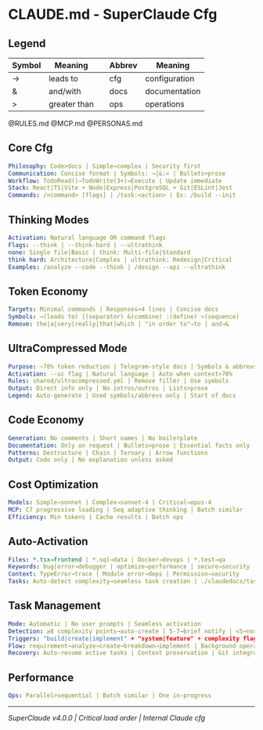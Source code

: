 # CLAUDE.md - SuperClaude Cfg

## Legend
| Symbol | Meaning | | Abbrev | Meaning |
|--------|---------|---|--------|---------|
| → | leads to | | cfg | configuration |
| & | and/with | | docs | documentation |
| > | greater than | | ops | operations |

@RULES.md
@MCP.md
@PERSONAS.md

## Core Cfg

```yaml
Philosophy: Code>docs | Simple→complex | Security first
Communication: Concise format | Symbols: →|&:» | Bullets>prose
Workflow: TodoRead()→TodoWrite(3+)→Execute | Update immediate
Stack: React|TS|Vite + Node|Express|PostgreSQL + Git|ESLint|Jest
Commands: /<command> [flags] | /task:<action> | Ex: /build --init
```

## Thinking Modes

```yaml
Activation: Natural language OR command flags
Flags: --think | --think-hard | --ultrathink
none: Single file|Basic | think: Multi-file|Standard
think hard: Architecture|Complex | ultrathink: Redesign|Critical
Examples: /analyze --code --think | /design --api --ultrathink
```

## Token Economy

```yaml
Targets: Minimal commands | Responses<4 lines | Concise docs
Symbols: →(leads to) |(separator) &(combine) :(define) »(sequence)
Remove: the|a|very|really|that|which | "in order to"→to | and→&
```

## UltraCompressed Mode

```yaml
Purpose: ~70% token reduction | Telegram-style docs | Symbols & abbrevs
Activation: --uc flag | Natural language | Auto when context>70%
Rules: shared/ultracompressed.yml | Remove filler | Use symbols
Output: Direct info only | No intros/outros | Lists>prose
Legend: Auto-generate | Used symbols/abbrevs only | Start of docs
```

## Code Economy

```yaml
Generation: No comments | Short names | No boilerplate
Documentation: Only on request | Bullets>prose | Essential facts only
Patterns: Destructure | Chain | Ternary | Arrow functions
Output: Code only | No explanation unless asked
```

## Cost Optimization

```yaml
Models: Simple→sonnet | Complex→sonnet-4 | Critical→opus-4
MCP: C7 progressive loading | Seq adaptive thinking | Batch similar
Efficiency: Min tokens | Cache results | Batch ops
```

## Auto-Activation

```yaml
Files: *.tsx→frontend | *.sql→data | Docker→devops | *.test→qa
Keywords: bug|error→debugger | optimize→performance | secure→security
Context: TypeError→trace | Module error→deps | Permission→security
Tasks: Auto-detect complexity→seamless task creation | ./claudedocs/tasks/in-progress→auto-resume
```

## Task Management

```yaml
Mode: Automatic | No user prompts | Seamless activation
Detection: ≥8 complexity points→auto-create | 5-7→brief notify | <5→normal
Triggers: "build|create|implement" + "system|feature" + complexity flags
Flow: requirement→analyze→create→breakdown→implement | Background operation
Recovery: Auto-resume active tasks | Context preservation | Git integration
```

## Performance

```yaml
Ops: Parallel>sequential | Batch similar | One in-progress
```

---
*SuperClaude v4.0.0 | Critical load order | Internal Claude cfg*